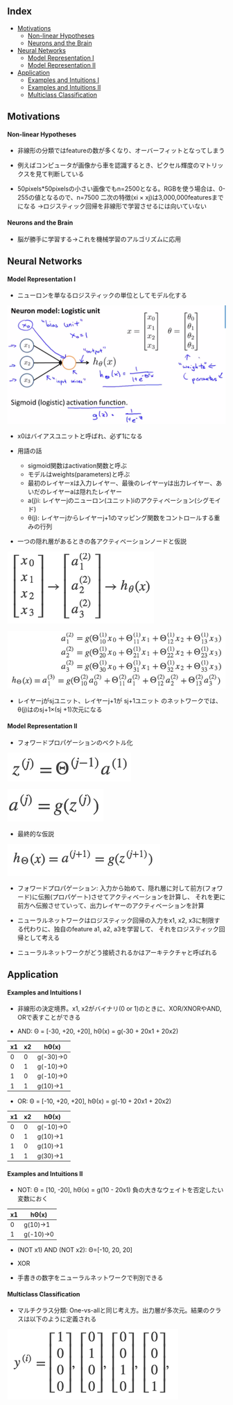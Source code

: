## Index

* [Motivations](#motivations)
  * [Non-linear Hypotheses](#non-linear-hypotheses)
  * [Neurons and the Brain](#neurons-and-the-brain)
* [Neural Networks](#neural-networks)
  * [Model Representation Ⅰ](#model-representation-Ⅰ)
  * [Model Representation Ⅱ](#model-representation-Ⅱ)
* [Application](#application)
  * [Examples and Intuitions Ⅰ](#examples-and-intuitions-Ⅰ)
  * [Examples and Intuitions Ⅱ](#examples-and-intuitions-Ⅱ)
  * [Multiclass Classification](#multiclass-classification)

## Motivations

#### Non-linear Hypotheses

* 非線形の分類ではfeatureの数が多くなり、オーバーフィットとなってしまう

* 例えばコンピュータが画像から車を認識するとき、ピクセル輝度のマトリックスを見て判断している

* 50pixels*50pixelsの小さい画像でもn=2500となる。RGBを使う場合は、0-255の値となるので、n=7500
二次の特徴(xi × xj)は3,000,000featuresまでになる
→ロジスティック回帰を非線形で学習させるには向いていない

#### Neurons and the Brain

* 脳が勝手に学習する→これを機械学習のアルゴリズムに応用

## Neural Networks

#### Model Representation Ⅰ

* ニューロンを単なるロジスティックの単位としてモデル化する

![ニューロンモデル](https://github.com/wkodate/CourseraML/blob/master/week4/images/week4-2-1.png)

* x0はバイアスユニットと呼ばれ、必ず1になる

* 用語の話
  * sigmoid関数はactivation関数と呼ぶ
  * モデルはweights(parameters)と呼ぶ
  * 最初のレイヤーxは入力レイヤー、最後のレイヤーyは出力レイヤー、あいだのレイヤーaは隠れたレイヤー
  * a(j)i: レイヤーjのニューロン(ユニット)iのアクティベーション(シグモイド)
  * θ(j): レイヤーjからレイヤーj+1のマッピング関数をコントロールする重みの行列

* 一つの隠れ層があるときの各アクティベーションノードと仮説

![隠れ層のアクティベーション](https://github.com/wkodate/CourseraML/blob/master/week4/images/week4-2-2.png)

![隠れ層のアクティベーション(詳細)](https://github.com/wkodate/CourseraML/blob/master/week4/images/week4-2-3.png)

* レイヤーjがsjユニット、レイヤーj+1が sj+1ユニット のネットワークでは、θ(j)はのsj+1×(sj +1)次元になる

#### Model Representation Ⅱ

* フォワードプロパゲーションのベクトル化

![フォワードプロパゲーションのベクトル化](https://github.com/wkodate/CourseraML/blob/master/week4/images/week4-2-4.png)

![フォワードプロパゲーションのベクトル化2](https://github.com/wkodate/CourseraML/blob/master/week4/images/week4-2-5.png)

* 最終的な仮説

![仮説の式](https://github.com/wkodate/CourseraML/blob/master/week4/images/week4-2-6.png)


* フォワードプロパゲーション: 入力から始めて、隠れ層に対して前方(フォワード)に伝搬(プロパゲート)させてアクティベーションを計算し、
それを更に前方へ伝搬させていって、出力レイヤーのアクティベーションを計算

* ニューラルネットワークはロジスティック回帰の入力をx1, x2, x3に制限する代わりに、独自のfeature a1, a2, a3を学習して、
それをロジスティック回帰として考える

* ニューラルネットワークがどう接続されるかはアーキテクチャと呼ばれる

## Application

#### Examples and Intuitions Ⅰ

* 非線形の決定境界。x1, x2がバイナリ(0 or 1)のときに、XOR/XNORやAND, ORで表すことができる

* AND: Θ = [-30, +20, +20], hΘ(x) = g(-30 + 20x1 + 20x2)

| x1 | x2 | hΘ(x)|
|----|----|-------|
| 0 | 0 | g(-30)→0 |
| 0 | 1 | g(-10)→0 |
| 1 | 0 | g(-10)→0 |
| 1 | 1 | g(10)→1 |

* OR: Θ = [-10, +20, +20], hΘ(x) = g(-10 + 20x1 + 20x2)

| x1 | x2 | hΘ(x)|
|----|----|-------|
| 0 | 0 | g(-10)→0 |
| 0 | 1 | g(10)→1 |
| 1 | 0 | g(10)→1 |
| 1 | 1 | g(30)→1 |

#### Examples and Intuitions Ⅱ

* NOT: Θ = [10, -20], hΘ(x) = g(10 - 20x1) 負の大きなウェイトを否定したい変数におく

| x1 | hΘ(x)|
|----|-------|
| 0 | g(10)→1 |
| 1 | g(-10)→0 |

* (NOT x1) AND (NOT x2): Θ=[-10, 20, 20]

* XOR

* 手書きの数字をニューラルネットワークで判別できる

#### Multiclass Classification

* マルチクラス分類: One-vs-allと同じ考え方。出力層が多次元。結果のクラスは以下のように定義される

![マルチクラス分類の結果](https://github.com/wkodate/CourseraML/blob/master/week4/images/week4-3-1.png)

